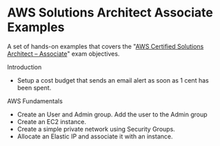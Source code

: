 # AWS Solutions Architect Associate Examples

A set of hands-on examples that covers the "[AWS Certified Solutions Architect – Associate](https://aws.amazon.com/certification/certified-solutions-architect-associate/)" exam objectives.

Introduction

- Setup a cost budget that sends an email alert as soon as 1 cent has been spent.

AWS Fundamentals

- Create an User and Admin group. Add the user to the Admin group
- Create an EC2 instance.
- Create a simple private network using Security Groups.
- Allocate an Elastic IP and associate it with an instance.
